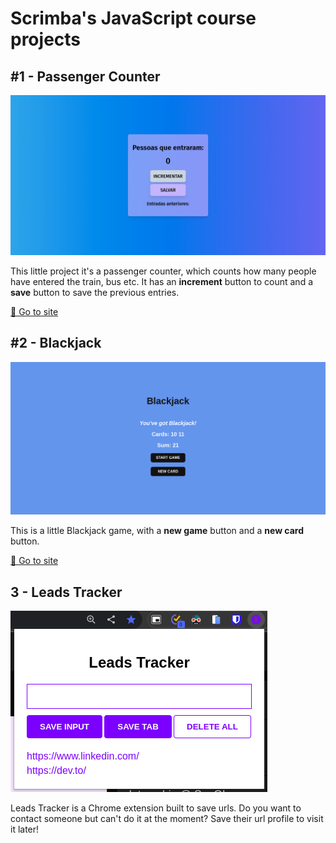 # Scrimba's JavaScript course projects

## #1 - Passenger Counter

![passenger counter](./passenger-counter/passenger-counter.png)

This little project it's a passenger counter, which counts how many people have entered the train, bus etc. It has an **increment** button to count and a **save** button to save the previous entries.

[🔗 Go to site](https://passengercounter-scrimba.netlify.app/)

## #2 - Blackjack

![blackjack](./blackjack/blackjack.png)

This is a little Blackjack game, with a **new game** button and a **new card** button.

[🔗 Go to site](https://blackjackgame-scrimba.netlify.app/)

## 3 - Leads Tracker

![leads tracker](./leads-tracker/leads-tracker.png)

Leads Tracker is a Chrome extension built to save urls. Do you want to contact someone but can't do it at the moment? Save their url profile to visit it later!
